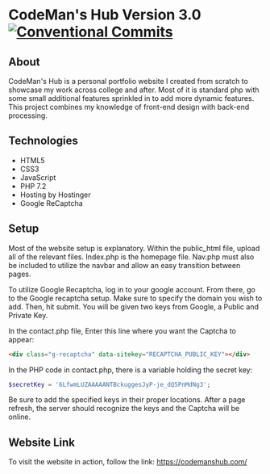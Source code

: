 # CodeMan's Hub Version 3.0  [![Conventional Commits](https://img.shields.io/badge/Version-3.0.0-green.svg)](https://conventionalcommits.org)

## About
CodeMan's Hub is a personal portfolio website I created from scratch to showcase my work across college and after. Most of it is standard php with some small additional features sprinkled in to add more dynamic features. This project combines my knowledge of front-end design with back-end processing.

## Technologies

- HTML5
- CSS3
- JavaScript
- PHP 7.2
- Hosting by Hostinger
- Google ReCaptcha

## Setup

Most of the website setup is explanatory. Within the public_html file, upload all of the relevant files. Index.php is the homepage file. Nav.php must also be included to utilize the navbar and allow an easy transition between pages. 

To utilize Google Recaptcha, log in to your google account. From there, go to the Google recaptcha setup. Make sure to specify the domain you wish to add. Then, hit submit. You will be given two keys from Google, a Public and Private Key. 

In the contact.php file, Enter this line where you want the Captcha to appear:

```HTML
<div class="g-recaptcha" data-sitekey="RECAPTCHA_PUBLIC_KEY"></div>
```

In the PHP code in contact.php, there is a variable holding the secret key:

```PHP
$secretKey = '6LfwmLUZAAAAANTBckuggesJyP-je_dQ5PnMdNg3';
```

Be sure to add the specified keys in their proper locations. After a page refresh, the server should recognize the keys and the Captcha will be online.

## Website Link
To visit the website in action, follow the link: https://codemanshub.com/
